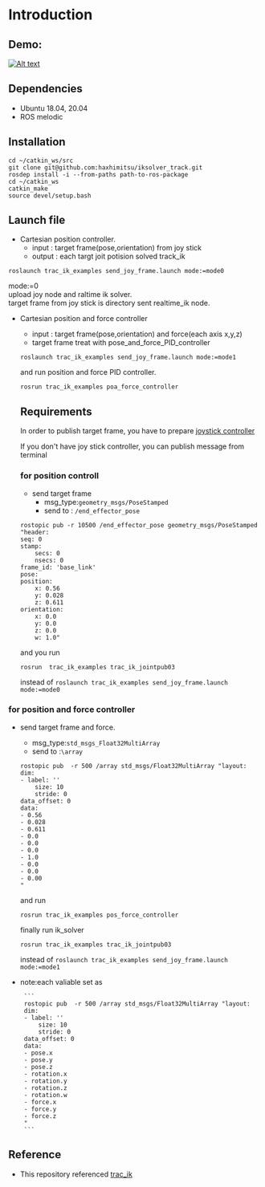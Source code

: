 # Introduction

## Demo:



[![Alt text](https://github.com/haxhimitsu/iksolver_track/blob/master/readme_material/preview.png)](https://www.youtube.com/watch?v=Cliyr5ubmo0)


## Dependencies
* Ubuntu 18.04, 20.04
* ROS melodic
## Installation
~~~
cd ~/catkin_ws/src
git clone git@github.com:haxhimitsu/iksolver_track.git
rosdep install -i --from-paths path-to-ros-package
cd ~/catkin_ws
catkin_make
source devel/setup.bash
~~~

## Launch file
* Cartesian position controller.
  * input : target frame(pose,orientation) from joy stick
  * output : each targt joit potision solved track_ik
```
roslaunch trac_ik_examples send_joy_frame.launch mode:=mode0
```
mode:=0\
upload joy node and raltime ik solver.\
target frame from joy stick is directory sent realtime_ik node.


* Cartesian position and force controller
  * input : target frame(pose,orientation) and force(each axis x,y,z)
  * target frame treat with pose_and_force_PID_controller

  ```
  roslaunch trac_ik_examples send_joy_frame.launch mode:=mode1
  ```
  and run position and force PID controller.
  ```
  rosrun trac_ik_examples poa_force_controller
  ```
  
  ##  Requirements
  In order to publish target frame, you have to prepare [joystick controller](https://gaming.logicool.co.jp/ja-jp/products/gamepads/f310-gamepad.940-000137.html)
  
  If you don't have joy stick controller, you can publish message from terminal
  ### for position controll
    * send target frame
      - msg_type:``geometry_msgs/PoseStamped``
      - send to : ``/end_effector_pose``

    ```
    rostopic pub -r 10500 /end_effector_pose geometry_msgs/PoseStamped "header:
    seq: 0
    stamp:
        secs: 0
        nsecs: 0
    frame_id: 'base_link'
    pose:
    position:
        x: 0.56
        y: 0.028
        z: 0.611
    orientation:
        x: 0.0
        y: 0.0
        z: 0.0
        w: 1.0"
    ```
    and you run 
    ```
    rosrun  trac_ik_examples trac_ik_jointpub03
    ```
    instead of ```roslaunch trac_ik_examples send_joy_frame.launch mode:=mode0```

### for position and force controller
 * send target frame and force.
   * msg_type:``std_msgs_Float32MultiArray``
   * send to :```\array```
    ```
    rostopic pub  -r 500 /array std_msgs/Float32MultiArray "layout:
    dim:
    - label: ''
        size: 10
        stride: 0
    data_offset: 0
    data:
    - 0.56
    - 0.028
    - 0.611
    - 0.0
    - 0.0
    - 0.0
    - 1.0
    - 0.0
    - 0.0
    - 0.00
    "
    ```
    and run
    ```
    rosrun trac_ik_examples pos_force_controller
    ```
    finally  run ik_solver
    ```
    rosrun trac_ik_examples trac_ik_jointpub03
    ```
    instead of ```roslaunch trac_ik_examples send_joy_frame.launch mode:=mode1```

*  note:each valiable set as

        ```
        rostopic pub  -r 500 /array std_msgs/Float32MultiArray "layout:
        dim:
        - label: ''
            size: 10
            stride: 0
        data_offset: 0
        data:
        - pose.x
        - pose.y
        - pose.z
        - rotation.x
        - rotation.y
        - rotation.z
        - rotation.w
        - force.x
        - force.y
        - force.z
        "
        ```
  ## Reference
* This repository referenced [trac_ik](https://bitbucket.org/traclabs/trac_ik/src/master/)